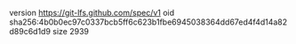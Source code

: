 version https://git-lfs.github.com/spec/v1
oid sha256:4b0b0ec97c0337bcb5ff6c623b1fbe6945038364dd67ed4f4d14a82d89c6d1d9
size 2939
